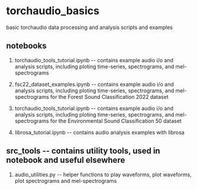# torchaudio_basics
basic torchaudio data processing and analysis scripts and examples

## notebooks
1. torchaudio_tools_tutorial.ipynb -- contains example audio i/o and analysis scripts, including ploting time-series, spectrograms, and mel-spectrograms

2. fsc22_dataset_examples.ipynb -- contains example audio i/o and analysis scripts, including ploting time-series, spectrograms, and mel-spectrograms for the Forest Sound Classification 2022 dataset

3. torchaudio_tools_tutorial.ipynb -- contains example audio i/o and analysis scripts, including ploting time-series, spectrograms, and mel-spectrograms for the Environmental Sound Classification 50 dataset

4. librosa_tutorial.ipynb -- contains audio analysis examples with librosa



## src_tools -- contains utility tools, used in notebook and useful elsewhere
1. audio_utilities.py -- helper functions to play waveforms, plot waveforms, plot spectrograms and mel-spectrograms

